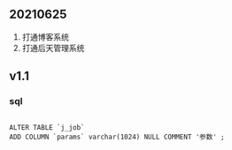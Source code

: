 ##  20210625
1. 打通博客系统
2. 打通后天管理系统



## v1.1
### sql
```mysql

ALTER TABLE `j_job`
ADD COLUMN `params` varchar(1024) NULL COMMENT '参数' ;

```